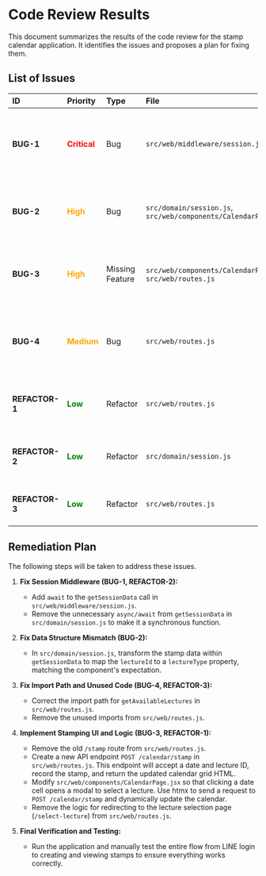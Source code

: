 # Code Review Results

This document summarizes the results of the code review for the stamp calendar application.
It identifies the issues and proposes a plan for fixing them.

## List of Issues

| ID | Priority | Type | File | Issue |
| :--- | :--- | :--- | :--- | :--- |
| **BUG-1** | <font color="red">**Critical**</font> | Bug | `src/web/middleware/session.js` | `getSessionData` is an `async` function but is called without `await`. This prevents session data (user info and stamps) from being fetched correctly. |
| **BUG-2** | <font color="orange">**High**</font> | Bug | `src/domain/session.js`, `src/web/components/CalendarPage.jsx` | The data structure of stamps from the DB does not match what the frontend component expects. (`lectureId` vs `lectureType`) |
| **BUG-3** | <font color="orange">**High**</font> | Missing Feature | `src/web/components/CalendarPage.jsx`, `src/web/routes.js` | There is no UI on the calendar page to add a stamp. The stamping logic is incorrectly tied to the `/stamp` route after lecture selection. |
| **BUG-4** | <font color="orange">**Medium**</font> | Bug | `src/web/routes.js` | The relative import path for `getAvailableLectures` is `../../domain/lectures.js`, which is incorrect. It should be `../domain/lectures.js`. |
| **REFACTOR-1** | <font color="green">**Low**</font> | Refactor | `src/web/routes.js` | The `/stamp` route handler re-fetches user info from the session, which is redundant as it's already in the context. |
| **REFACTOR-2** | <font color="green">**Low**</font> | Refactor | `src/domain/session.js` | `getSessionData` is declared as `async` and uses `await` for synchronous DB calls, which is misleading. |
| **REFACTOR-3** | <font color="green">**Low**</font> | Refactor | `src/web/routes.js` | Unused imports (`getMonthDates`, `isValidISODateString`, `jsx`) remain in the file. |

## Remediation Plan

The following steps will be taken to address these issues.

1.  **Fix Session Middleware (BUG-1, REFACTOR-2):**
    -   Add `await` to the `getSessionData` call in `src/web/middleware/session.js`.
    -   Remove the unnecessary `async/await` from `getSessionData` in `src/domain/session.js` to make it a synchronous function.

2.  **Fix Data Structure Mismatch (BUG-2):**
    -   In `src/domain/session.js`, transform the stamp data within `getSessionData` to map the `lectureId` to a `lectureType` property, matching the component's expectation.

3.  **Fix Import Path and Unused Code (BUG-4, REFACTOR-3):**
    -   Correct the import path for `getAvailableLectures` in `src/web/routes.js`.
    -   Remove the unused imports from `src/web/routes.js`.

4.  **Implement Stamping UI and Logic (BUG-3, REFACTOR-1):**
    -   Remove the old `/stamp` route from `src/web/routes.js`.
    -   Create a new API endpoint `POST /calendar/stamp` in `src/web/routes.js`. This endpoint will accept a date and lecture ID, record the stamp, and return the updated calendar grid HTML.
    -   Modify `src/web/components/CalendarPage.jsx` so that clicking a date cell opens a modal to select a lecture. Use htmx to send a request to `POST /calendar/stamp` and dynamically update the calendar.
    -   Remove the logic for redirecting to the lecture selection page (`/select-lecture`) from `src/web/routes.js`.

5.  **Final Verification and Testing:**
    -   Run the application and manually test the entire flow from LINE login to creating and viewing stamps to ensure everything works correctly.
